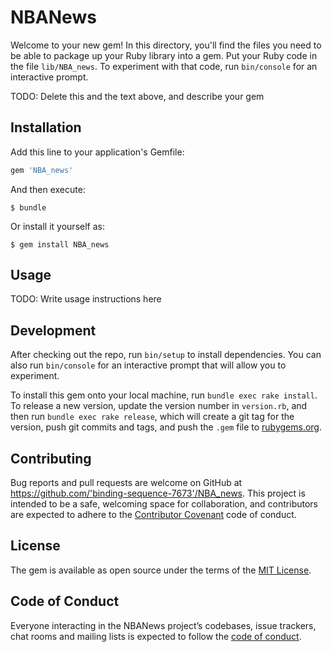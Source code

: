 # NBANews

Welcome to your new gem! In this directory, you'll find the files you need to be able to package up your Ruby library into a gem. Put your Ruby code in the file `lib/NBA_news`. To experiment with that code, run `bin/console` for an interactive prompt.

TODO: Delete this and the text above, and describe your gem

## Installation

Add this line to your application's Gemfile:

```ruby
gem 'NBA_news'
```

And then execute:

    $ bundle

Or install it yourself as:

    $ gem install NBA_news

## Usage

TODO: Write usage instructions here

## Development

After checking out the repo, run `bin/setup` to install dependencies. You can also run `bin/console` for an interactive prompt that will allow you to experiment.

To install this gem onto your local machine, run `bundle exec rake install`. To release a new version, update the version number in `version.rb`, and then run `bundle exec rake release`, which will create a git tag for the version, push git commits and tags, and push the `.gem` file to [rubygems.org](https://rubygems.org).

## Contributing

Bug reports and pull requests are welcome on GitHub at https://github.com/'binding-sequence-7673'/NBA_news. This project is intended to be a safe, welcoming space for collaboration, and contributors are expected to adhere to the [Contributor Covenant](http://contributor-covenant.org) code of conduct.

## License

The gem is available as open source under the terms of the [MIT License](https://opensource.org/licenses/MIT).

## Code of Conduct

Everyone interacting in the NBANews project’s codebases, issue trackers, chat rooms and mailing lists is expected to follow the [code of conduct](https://github.com/'binding-sequence-7673'/NBA_news/blob/master/CODE_OF_CONDUCT.md).
